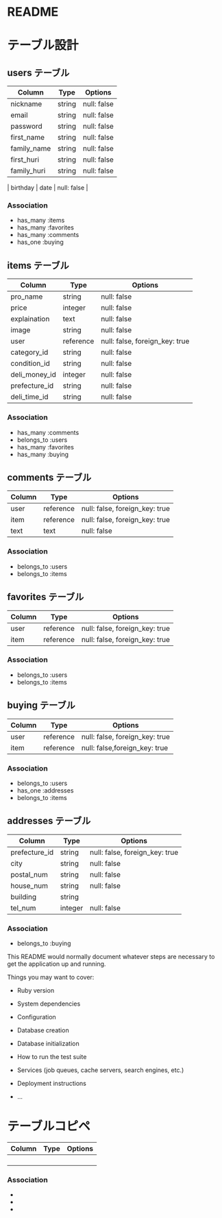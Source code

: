 # README

# テーブル設計

## users テーブル

| Column    | Type       | Options     |
| --------- | ---------- | ----------- |
| nickname  | string     | null: false |
| email     | string     | null: false |
| password  | string     | null: false |
| first_name| string     | null: false |
| family_name| string     | null: false |
| first_huri| string     | null: false |
| family_huri| string     | null: false |

| birthday  | date       | null: false |

### Association

- has_many   :items
- has_many   :favorites
- has_many   :comments
- has_one    :buying


## items テーブル

| Column      | Type       | Options     |
| ----------- | ---------- | ----------- |
| pro_name    | string     | null: false |
| price       | integer    | null: false |
| explaination| text       | null: false |
| image       | string     | null: false |
| user        | reference  | null: false, foreign_key: true |
| category_id | string     | null: false |
| condition_id| string     | null: false |
| deli_money_id| integer   | null: false |
| prefecture_id| string    | null: false |
| deli_time_id| string     | null: false |

### Association

- has_many   :comments
- belongs_to :users
- has_many   :favorites
- has_many   :buying


## comments テーブル

| Column    | Type       | Options     |
| --------- | ---------- | ----------- |
| user      | reference  | null: false, foreign_key: true |
| item      | reference  | null: false, foreign_key: true |
| text      | text       | null: false |

### Association

- belongs_to :users
- belongs_to :items


## favorites テーブル

| Column    | Type       | Options     |
| --------- | ---------- | ----------- |
| user      | reference  | null: false, foreign_key: true |
| item      | reference  | null: false, foreign_key: true |

### Association

- belongs_to :users
- belongs_to :items


## buying テーブル

| Column    | Type       | Options     |
| --------- | ---------- | ----------- |
| user      | reference  | null: false, foreign_key: true |
| item      | reference  | null: false,foreign_key: true |

### Association

- belongs_to :users
- has_one    :addresses
- belongs_to :items


## addresses テーブル

| Column    | Type       | Options     |
| --------- | ---------- | ----------- |
| prefecture_id| string     | null: false, foreign_key: true |
| city      | string     | null: false |
| postal_num| string     | null: false |
| house_num | string     | null: false |
| building  | string     |             |
| tel_num   | integer    | null: false |


### Association

- belongs_to :buying




This README would normally document whatever steps are necessary to get the
application up and running.

Things you may want to cover:

* Ruby version

* System dependencies

* Configuration

* Database creation

* Database initialization

* How to run the test suite

* Services (job queues, cache servers, search engines, etc.)

* Deployment instructions

* ...

# テーブルコピペ

| Column    | Type       | Options     |
| --------- | ---------- | ----------- |
|           |            |             |
|           |            |             |
|           |            |             |
|           |            |             |


### Association

-
-
-